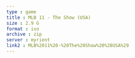 ```yaml
---
type : game
title : MLB 11 - The Show (USA)
size : 2.9 G
format : iso
archive : zip
server : myrient
link2 : MLB%2011%20-%20The%20Show%20%28USA%29
---
```

